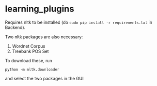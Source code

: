 learning_plugins
================

Requires nltk to be installed (do `sudo pip install -r requirements.txt` in Backend).

Two nltk packages are also necessary:

1. Wordnet Corpus
2. Treebank POS Set

To download these, run

`python -m nltk.downloader`

and select the two packages in the GUI
